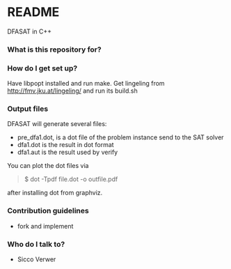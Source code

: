 # README #

DFASAT in C++

### What is this repository for? ###


### How do I get set up? ###

Have libpopt installed and run make. Get lingeling from http://fmv.jku.at/lingeling/ and run its build.sh

### Output files ###

DFASAT will generate several files:

* pre_dfa1.dot, is a dot file of the problem instance send to the SAT solver
* dfa1.dot is the result in dot format
* dfa1.aut is the result used by verify

You can plot the dot files via

> $ dot -Tpdf file.dot -o outfile.pdf

after installing dot from graphviz.

### Contribution guidelines ###

* fork and implement


### Who do I talk to? ###

* Sicco Verwer
